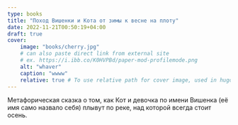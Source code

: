 ```yaml
---
type: books
title: "Поход Вишенки и Кота от зимы к весне на плоту"
date: 2022-11-21T00:50:19+04:00
draft: true
cover:
    image: "books/cherry.jpg"
    # can also paste direct link from external site
    # ex. https://i.ibb.co/K0HVPBd/paper-mod-profilemode.png
    alt: "whaver"
    caption: "wwww"
    relative: true # To use relative path for cover image, used in hugo Page-bundles
---
```


Метафорическая сказка о том, как Кот и девочка по имени Вишенка (её имя само назвало себя) плывут по реке, над которой всегда стоит осень. 
